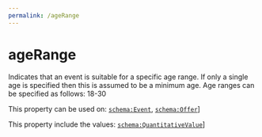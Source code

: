```yaml
---
permalink: /ageRange
---
```


# ageRange
Indicates that an event is suitable for a specific age range. If only a single age is specified then this is assumed to be a minimum age. Age ranges can be specified as follows: 18-30

This property can be used on: [`schema:Event`](https://schema.org/Event), [`schema:Offer`](https://schema.org/Offer)]

This property include the values: [`schema:QuantitativeValue`](https://schema.org/QuantitativeValue)]
